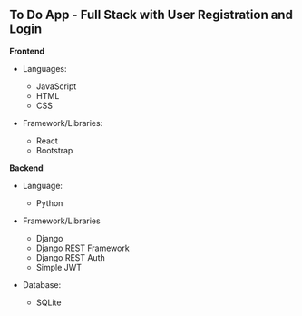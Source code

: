 ## To Do App - Full Stack with User Registration and Login

**Frontend**

- Languages:
  - JavaScript
  - HTML
  - CSS

- Framework/Libraries:
  - React
  - Bootstrap

**Backend**

- Language:
  - Python

- Framework/Libraries
  - Django
  - Django REST Framework
  - Django REST Auth
  - Simple JWT

- Database:
  - SQLite
